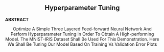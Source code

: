 ## <div align='center'>Hyperparameter Tuning</div>

**ABSTRACT**<div align='center'> Optimize A Simple Three Layered Feed-forward Neural Network And Perform Hyperparameter Tuning In Order To Obtain A High-performing Model. The MNIST-IRIS Dataset Shall Be Used For This Demonstration. Here We Shall Be Tuning Our Model Based On Training Vs Validation Error Plots  </div>